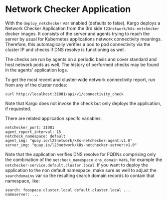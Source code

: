 Network Checker Application
===========================

With the ``deploy_netchecker`` var enabled (defaults to false), Kargo deploys a
Network Checker Application from the 3rd side `l23network/k8s-netchecker` docker
images. It consists of the server and agents trying to reach the server by usual
for Kubernetes applications network connectivity meanings. Therefore, this
automagically verifies a pod to pod connectivity via the cluster IP and checks
if DNS resolve is functioning as well.

The checks are run by agents on a periodic basis and cover standard and host network
pods as well. The history of performed checks may be found in the agents' application
logs.

To get the most recent and cluster-wide network connectivity report, run from
any of the cluster nodes:
```
curl http://localhost:31081/api/v1/connectivity_check
```
Note that Kargo does not invoke the check but only deploys the application, if
requested.

There are related application specifc variables:
```
netchecker_port: 31081
agent_report_interval: 15
netcheck_namespace: default
agent_img: "quay.io/l23network/k8s-netchecker-agent:v1.0"
server_img: "quay.io/l23network/k8s-netchecker-server:v1.0"
```

Note that the application verifies DNS resolve for FQDNs comprising only the
combination of the ``netcheck_namespace.dns_domain`` vars, for example the
``netchecker-service.default.cluster.local``. If you want to deploy the application
to the non default namespace, make sure as well to adjust the ``searchdomains`` var
so the resulting search domain records to contain that namespace, like:

```
search: foospace.cluster.local default.cluster.local ...
nameserver: ...
```
